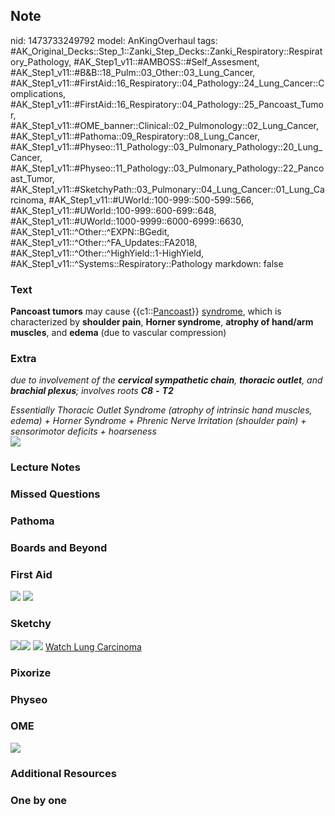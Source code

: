 ## Note
nid: 1473733249792
model: AnKingOverhaul
tags: #AK_Original_Decks::Step_1::Zanki_Step_Decks::Zanki_Respiratory::Respiratory_Pathology, #AK_Step1_v11::#AMBOSS::#Self_Assesment, #AK_Step1_v11::#B&B::18_Pulm::03_Other::03_Lung_Cancer, #AK_Step1_v11::#FirstAid::16_Respiratory::04_Pathology::24_Lung_Cancer::Complications, #AK_Step1_v11::#FirstAid::16_Respiratory::04_Pathology::25_Pancoast_Tumor, #AK_Step1_v11::#OME_banner::Clinical::02_Pulmonology::02_Lung_Cancer, #AK_Step1_v11::#Pathoma::09_Respiratory::08_Lung_Cancer, #AK_Step1_v11::#Physeo::11_Pathology::03_Pulmonary_Pathology::20_Lung_Cancer, #AK_Step1_v11::#Physeo::11_Pathology::03_Pulmonary_Pathology::22_Pancoast_Tumor, #AK_Step1_v11::#SketchyPath::03_Pulmonary::04_Lung_Cancer::01_Lung_Carcinoma, #AK_Step1_v11::#UWorld::100-999::500-599::566, #AK_Step1_v11::#UWorld::100-999::600-699::648, #AK_Step1_v11::#UWorld::1000-9999::6000-6999::6630, #AK_Step1_v11::^Other::^EXPN::BGedit, #AK_Step1_v11::^Other::^FA_Updates::FA2018, #AK_Step1_v11::^Other::^HighYield::1-HighYield, #AK_Step1_v11::^Systems::Respiratory::Pathology
markdown: false

### Text
<div>
  <b>Pancoast tumors</b> may cause {{c1::<u>Pancoast</u>}}
  <u>syndrome</u>, which is characterized by <b>shoulder pain</b>,
  <b>Horner syndrome</b>, <b>atrophy of hand/arm muscles</b>, and
  <b>edema</b> (due to vascular compression)
</div>

### Extra
<i>due to involvement of the <b>cervical sympathetic chain</b>,
<b>thoracic outlet</b>, and <b>brachial plexus</b>; involves roots
<b>C8</b> <b>-</b> <b>T2</b></i>
<div>
  <i>Essentially Thoracic Outlet Syndrome (atrophy of intrinsic
  hand muscles, edema) + Horner Syndrome + Phrenic Nerve Irritation
  (shoulder pain) + sensorimotor deficits + hoarseness</i>
  <div>
    <i><img src="Pancoast%20tumor_1606536512076.png" draggable=
    "false"></i>
  </div>
</div>

### Lecture Notes


### Missed Questions


### Pathoma


### Boards and Beyond


### First Aid
<img src="tmpCHkHpU.png"> <img src="tmpTDq0Rn.png">

### Sketchy
<img src=
"Screen%20Shot%202019-12-27%20at%206.24.46%20PM.JPG"><img src=
"Screen%20Shot%202019-12-27%20at%206.24.59%20PM.JPG"> <img src=
"Screen%20Shot%202019-12-29%20at%2011.27.37%20AM.JPG"> <a href=
"https://dashboard.sketchy.com/study/medical/courses/medical-pathophysiology/units/medical-pathophysiology-pulmonary/videos/medical-pathophysiology-pulmonary-lung-cancer-lung-carcinoma?utm_source=anki&utm_medium=partnership&utm_campaign=february_update&utm_content=medical">
Watch Lung Carcinoma</a>

### Pixorize


### Physeo


### OME
<div class="ome-widget">
  <a href=
  "https://onlinemeded.org/spa/pulmonology/lung-cancer/acquire?ref=anki">
  <img src="_OME_AnkiFlashcards_Lesson_4.png"></a>
</div>

### Additional Resources


### One by one

